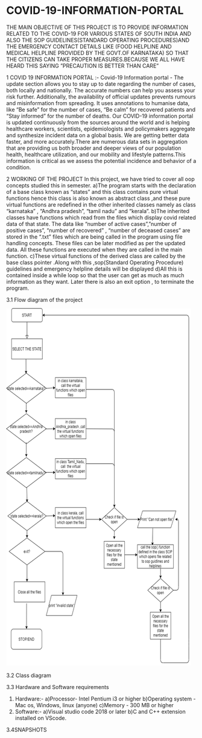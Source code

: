 # COVID-19-INFORMATION-PORTAL
THE MAIN OBJECTIVE OF THIS PROJECT IS TO PROVIDE INFORMATION  RELATED TO THE COVID-19 FOR VARIOUS STATES OF SOUTH INDIA AND ALSO THE SOP GUIDELINES(STANDARD OPERATING PROCEDURES)AND THE EMERGENCY CONTACT DETAILS LIKE (FOOD HELPLINE AND MEDICAL HELPLINE PROVIDED BY THE GOVT.OF KARNATAKA) SO THAT THE CITIZENS CAN  TAKE PROPER MEASURES.BECAUSE WE ALL  HAVE HEARD THIS SAYING    ”PRECAUTION IS BETTER THAN CARE”

1 COVID 19 INFORMATION PORTAL :-
Covid-19 Information portal - The update section allows you to stay up to date regarding the number of cases, both locally and nationally. The accurate numbers can help you assess your risk further. Additionally, the availability of official updates prevents rumours and misinformation from spreading.
It uses annotations to humanise data, like “Be safe” for the number of cases, “Be calm” for recovered patients and “Stay informed” for the number of deaths.
Our COVID-19 information portal is updated continuously from the sources around the world and is helping healthcare workers, scientists, epidemiologists and policymakers aggregate and synthesize incident data on a global basis.
We are getting better data faster, and more accurately.There are numerous data sets in aggregation that are providing us both broader and deeper views of our population health, healthcare utilization, and our mobility and lifestyle patterns.This information is critical as we assess the potential incidence and behavior of a condition.


2 WORKING OF THE PROJECT
In this project, we have tried to cover all oop concepts studied this in semester. 
a)The program starts with the declaration of a base class known as “states” and this class contains  pure virtual functions hence this class is also known as abstract class ,and these pure virtual functions are redefined in the other inherited classes namely as class “karnataka” , “Andhra pradesh”, “tamil nadu” and “kerala”.
b)The inherited classes have functions which read from the files which display covid related data of that state. The data like “number of active cases”,”number of positive cases”, “number of recovered” , “number of deceased cases” are stored in the “.txt” files which are being called in the program using file handling concepts. These files can be later modified as per the updated data. All these functions are executed when they are called in the main function. 
c)These virtual functions  of the derived class are called by the base class pointer .Along with this ,sop(Standard Operating Procedure) guidelines and emergency helpline details  will be displayed 
d)All this is contained inside a while loop so that the user can get as much as much information as they want. Later there is also an exit option , to terminate the program.


3.1 Flow diagram of the project

![flowchart.png](https://github.com/leenajenniferedwin/COVID-19-INFORMATION-PORTAL/blob/main/flowchart.png)
 





3.2 Class diagram

 

3.3 Hardware and Software requirements
1.	Hardware:-
 	     a)Processor- Intel Pentium i3 or higher
	     b)Operating system - Mac os, Windows, linux (anyone)
	     c)Memory - 300 MB or higher
2.	Software:-
	     a)Visual studio code 2018 or later
	     b)C and C++ extension installed on VScode.


3.4SNAPSHOTS



  

 




	 

 
         
